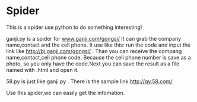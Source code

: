 # Spider
This is a spider use python to do something interesting!

ganji.py is a spider for www.ganji.com/gongsi/  It can grab the company name,contact and the cell phone.
It use like this: run the code and input the link like  http://bj.ganji.com/gongsi/ . Than you can receive the compang name,contact,cell phone code. Because the cell phone number is save as a photo, so you only have the code.Next you can save the result as a file named with .html and open it.

58.py is just like ganji.py . There is the sample link http://qy.58.com/ 

Use this spider,we can easily get the infomation.
